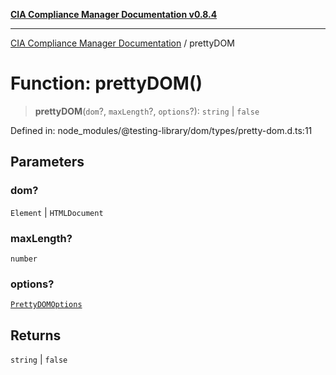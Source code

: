 [**CIA Compliance Manager Documentation v0.8.4**](../README.md)

***

[CIA Compliance Manager Documentation](../globals.md) / prettyDOM

# Function: prettyDOM()

> **prettyDOM**(`dom`?, `maxLength`?, `options`?): `string` \| `false`

Defined in: node\_modules/@testing-library/dom/types/pretty-dom.d.ts:11

## Parameters

### dom?

`Element` | `HTMLDocument`

### maxLength?

`number`

### options?

[`PrettyDOMOptions`](../interfaces/PrettyDOMOptions.md)

## Returns

`string` \| `false`
